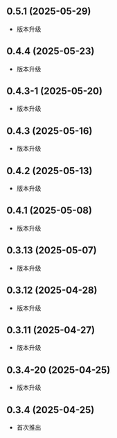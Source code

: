 ## 0.5.1 (2025-05-29)
- 版本升级
## 0.4.4 (2025-05-23)
- 版本升级
## 0.4.3-1 (2025-05-20)
- 版本升级
## 0.4.3 (2025-05-16)
- 版本升级
## 0.4.2 (2025-05-13)
- 版本升级
## 0.4.1 (2025-05-08)
- 版本升级
## 0.3.13 (2025-05-07)
- 版本升级
## 0.3.12 (2025-04-28)
- 版本升级
## 0.3.11 (2025-04-27)
- 版本升级
## 0.3.4-20 (2025-04-25)
- 版本升级
## 0.3.4 (2025-04-25)
- 首次推出